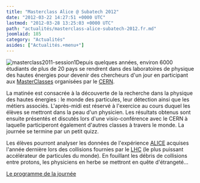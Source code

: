```yaml
---
title: "Masterclass Alice @ Subatech 2012"
date: "2012-03-22 14:27:51 +0000 UTC"
lastmod: "2012-03-28 13:25:03 +0000 UTC"
path: "actualités/masterclass-alice-subatech-2012.fr.md"
joomlaid: 185
category: "Actualités"
asides: ["Actualités.+menu+"]
---
```

![masterclass2011-session1](images/Communication/masterclass/masterclass2011-session1.jpg)Depuis quelques années, environ 6000 étudiants de plus de 20 pays se rendrent dans des laboratoires de physique des hautes énergies pour devenir des chercheurs d'un jour en participant aux [MasterClasses](http://www.physicsmasterclasses.org/index.php) organisées par le [CERN](http://public.web.cern.ch/Public/Welcome.html).

La matinée est consacrée à la découverte de la recherche dans la physique des hautes énergies : le monde des particules, leur détection ainsi que les métiers associés. L'après-midi est réservé à l'exercice au cours duquel les élèves se mettront dans la peau d'un physicien. Les résultats obtenus sont ensuite présentés et discutés lors d'une visio-conférence avec le CERN à laquelle participeront également d'autres classes à travers le monde. La journée se termine par un petit quizz.

Les élèves pourront analyser les données de l'expérience [ALICE](http://aliceinfo.cern.ch/Public/Welcome.html) acquises l'année dernière lors des collisions fournies par le [LHC](http://www.lhc-france.fr/) (le plus puissant accélérateur de particules du monde). En fouillant les débris de collisions entre protons, les physiciens en herbe se mettront en quête d'étrangeté...

[Le programme de la journée](http://indico.in2p3.fr/conferenceDisplay.py?ovw=True&confId=6430)
